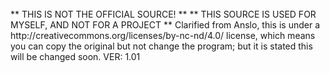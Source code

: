 
<br>
** THIS IS NOT THE OFFICIAL SOURCE! **
** THIS SOURCE IS USED FOR MYSELF, AND NOT FOR A PROJECT **
Clarified from Anslo, this is under a http://creativecommons.org/licenses/by-nc-nd/4.0/ license, which means you can copy the original but not change the program; but it is stated this will be changed soon.
VER: 1.01
